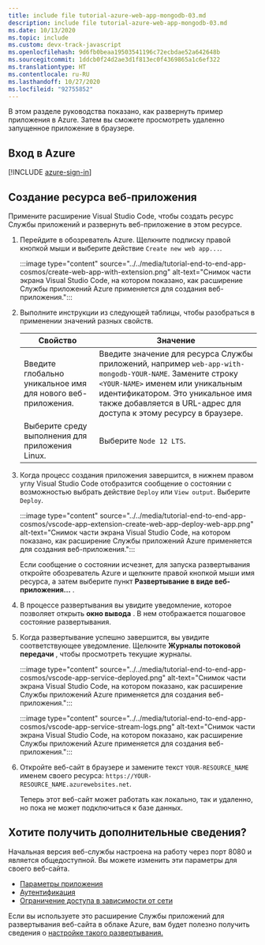```yaml
---
title: include file tutorial-azure-web-app-mongodb-03.md
description: include file tutorial-azure-web-app-mongodb-03.md
ms.date: 10/13/2020
ms.topic: include
ms.custom: devx-track-javascript
ms.openlocfilehash: 9d6fb0beaa19503541196c72ecbdae52a642648b
ms.sourcegitcommit: 1ddcb0f24d2ae3d1f813ec0f4369865a1c6ef322
ms.translationtype: HT
ms.contentlocale: ru-RU
ms.lasthandoff: 10/27/2020
ms.locfileid: "92755852"
---
```

В этом разделе руководства показано, как развернуть пример приложения в Azure. Затем вы сможете просмотреть удаленно запущенное приложение в браузере. 

## <a name="sign-in-to-azure"></a>Вход в Azure

[!INCLUDE [azure-sign-in](../azure-sign-in.md)]

## <a name="create-web-app-resource"></a>Создание ресурса веб-приложения

Примените расширение Visual Studio Code, чтобы создать ресурс Службы приложений и развернуть веб-приложение в этом ресурсе.

1. Перейдите в обозреватель Azure. Щелкните подписку правой кнопкой мыши и выберите действие `Create new web app...`.

    :::image type="content" source="../../media/tutorial-end-to-end-app-cosmos/create-web-app-with-extension.png" alt-text="Снимок части экрана Visual Studio Code, на котором показано, как расширение Службы приложений Azure применяется для создания веб-приложения.":::

1. Выполните инструкции из следующей таблицы, чтобы разобраться в применении значений разных свойств.

    |Свойство|Значение|
    |--|--|
    |Введите глобально уникальное имя для нового веб-приложения.| Введите значение для ресурса Службы приложений, например `web-app-with-mongodb-YOUR-NAME`. Замените строку `<YOUR-NAME>` именем или уникальным идентификатором. Это уникальное имя также добавляется в URL-адрес для доступа к этому ресурсу в браузере.|
    |Выберите среду выполнения для приложения Linux.|Выберите `Node 12 LTS`.|

1. Когда процесс создания приложения завершится, в нижнем правом углу Visual Studio Code отобразится сообщение о состоянии с возможностью выбрать действие `Deploy` или `View output`. Выберите `Deploy`.

    :::image type="content" source="../../media/tutorial-end-to-end-app-cosmos/vscode-app-extension-create-web-app-deploy-web-app.png" alt-text="Снимок части экрана Visual Studio Code, на котором показано, как расширение Службы приложений Azure применяется для создания веб-приложения.":::

    Если сообщение о состоянии исчезнет, для запуска развертывания откройте обозреватель Azure и щелкните правой кнопкой мыши имя ресурса, а затем выберите пункт **Развертывание в виде веб-приложения...** .

1. В процессе развертывания вы увидите уведомление, которое позволяет открыть **окно вывода** .  В нем отображается пошаговое состояние развертывания. 

1. Когда развертывание успешно завершится, вы увидите соответствующее уведомление. Щелкните **Журналы потоковой передачи** , чтобы просмотреть текущие журналы. 

    :::image type="content" source="../../media/tutorial-end-to-end-app-cosmos/vscode-app-service-deployed.png" alt-text="Снимок части экрана Visual Studio Code, на котором показано, как расширение Службы приложений Azure применяется для создания веб-приложения.":::

    :::image type="content" source="../../media/tutorial-end-to-end-app-cosmos/vscode-app-service-stream-logs.png" alt-text="Снимок части экрана Visual Studio Code, на котором показано, как расширение Службы приложений Azure применяется для создания веб-приложения.":::    

1. Откройте веб-сайт в браузере и замените текст `YOUR-RESOURCE_NAME` именем своего ресурса: `https://YOUR-RESOURCE_NAME.azurewebsites.net`.
    
    Теперь этот веб-сайт может работать как локально, так и удаленно, но пока не может подключиться к базе данных. 

## <a name="want-to-know-more"></a>Хотите получить дополнительные сведения?

Начальная версия веб-службы настроена на работу через порт 8080 и является общедоступной. Вы можете изменить эти параметры для своего веб-сайта.
* [Параметры приложения](/azure/app-service/configure-common)
* [Аутентификация](/azure/app-service/configure-authentication-provider-microsoft)
* [Ограничение доступа в зависимости от сети](/azure/app-service/app-service-ip-restrictions)

Если вы используете это расширение Службы приложений для развертывания веб-сайта в облаке Azure, вам будет полезно получить сведения о [настройке такого развертывания.](https://github.com/microsoft/vscode-azureappservice/wiki/Configuring-Zip-Deployment#additional-zip-deploy-configuration-settings)
